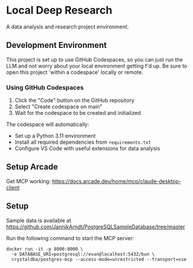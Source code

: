 # Local Deep Research

A data analysis and research project environment.

## Development Environment

This project is set up to use GitHub Codespaces, so you can just run the LLM and not worry about your local environment getting f'd up.  Be sure to open this project 'within a codespace' locally or remote.

### Using GitHub Codespaces

1. Click the "Code" button on the GitHub repository
2. Select "Create codespace on main"
3. Wait for the codespace to be created and initialized

The codespace will automatically:

- Set up a Python 3.11 environment
- Install all required dependencies from `requirements.txt`
- Configure VS Code with useful extensions for data analysis

## Setup Arcade

Get MCP working: https://docs.arcade.dev/home/mcp/claude-desktop-client

## Setup

Sample data is available at https://github.com/JannikArndt/PostgreSQLSampleDatabase/tree/master

Run the following command to start the MCP server:

```
docker run -it -p 8000:8000 \
  -e DATABASE_URI=postgresql://evan@localhost:5432/bun \
  crystaldba/postgres-mcp --access-mode=unrestricted --transport=sse
```
